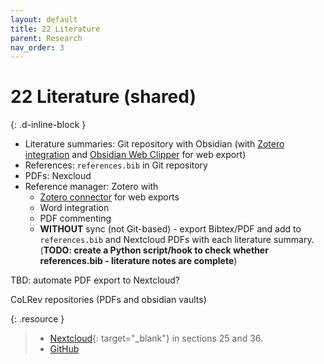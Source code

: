 ```yaml
---
layout: default
title: 22 Literature
parent: Research
nav_order: 3
---
```


# 22 Literature (shared)
{: .d-inline-block }

- Literature summaries: Git repository with Obsidian (with [Zotero integration](https://github.com/mgmeyers/obsidian-zotero-integration) and [Obsidian Web Clipper](https://obsidian.md/clipper) for web export)
- References: `references.bib` in Git repository
- PDFs: Nexcloud
- Reference manager: Zotero with
  - [Zotero connector](https://chromewebstore.google.com/detail/zotero-connector/ekhagklcjbdpajgpjgmbionohlpdbjgc) for web exports
  - Word integration
  - PDF commenting
  - **WITHOUT** sync (not Git-based) - export Bibtex/PDF and add to `references.bib` and Nextcloud PDFs with each literature summary. (**TODO: create a Python script/hook to check whether references.bib - literature notes are complete**)

TBD: automate PDF export to Nextcloud?

CoLRev repositories (PDFs and obsidian vaults)

{: .resource } 
> - [Nextcloud](https://nc-2272638881871040784.nextcloud-ionos.com/index.php/apps/files/?dir=/22-literature/23_data&fileid=88094){: target="_blank"} in sections 25 and 36.
> - [GitHub](https://github.com/orgs/digital-work-lab/repositories?q=topic%3Aresearch)
